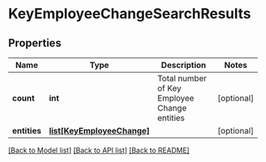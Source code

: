 # KeyEmployeeChangeSearchResults

## Properties
Name | Type | Description | Notes
------------ | ------------- | ------------- | -------------
**count** | **int** | Total number of Key Employee Change entities | [optional] 
**entities** | [**list[KeyEmployeeChange]**](KeyEmployeeChange.md) |  | [optional] 

[[Back to Model list]](../README.md#documentation-for-models) [[Back to API list]](../README.md#documentation-for-api-endpoints) [[Back to README]](../README.md)

